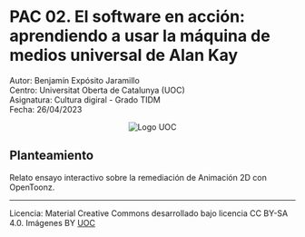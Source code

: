 # PAC 02. El software en acción: aprendiendo a usar la máquina de medios universal de Alan Kay



Autor: Benjamín Expósito Jaramillo  
Centro: Universitat Oberta de Catalunya (UOC)  
Asignatura: Cultura digiral - Grado TIDM  
Fecha: 26/04/2023  

<p align="center">
<img src="https://cv.uoc.edu/mc-icons/inici/logoUOC.png" alt="Logo UOC"/>  
</p>  
  
 
## Planteamiento
Relato ensayo interactivo sobre la remediación de Animación 2D con OpenToonz.





----

Licencia: Material Creative Commons desarrollado bajo licencia CC BY-SA 4.0. Imágenes BY [UOC](https://www.uoc.edu/) 
